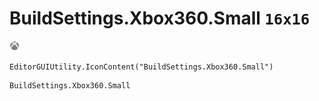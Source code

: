 # BuildSettings.Xbox360.Small `16x16`
<img src="/img/BuildSettings.Xbox360.Small.png" width=16 height=16>

``` CSharp
EditorGUIUtility.IconContent("BuildSettings.Xbox360.Small")
```
```
BuildSettings.Xbox360.Small
```

